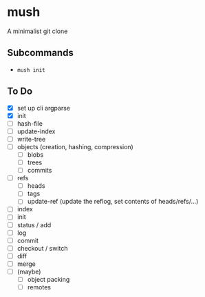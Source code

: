 # mush
A minimalist git clone

## Subcommands
- `mush init`

## To Do
- [X] set up cli argparse
- [X] init
- [ ] hash-file
- [ ] update-index
- [ ] write-tree
- [ ] objects (creation, hashing, compression)
    - [ ] blobs
    - [ ] trees
    - [ ] commits
- [ ] refs
    - [ ] heads
    - [ ] tags
    - [ ] update-ref (update the reflog, set contents of heads/refs/...)
- [ ] index
- [ ] init
- [ ] status / add
- [ ] log
- [ ] commit
- [ ] checkout / switch
- [ ] diff
- [ ] merge
- [ ] (maybe)
    - [ ] object packing
    - [ ] remotes
